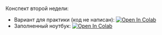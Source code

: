 Конспект второй недели:
 * Вариант для практики (код не написан): [![Open In Colab](https://colab.research.google.com/assets/colab-badge.svg)](https://colab.research.google.com/github/girafe-ai/ml-course/blob/msu_branch/week02_backprop_and_basics/02_gradients_and_activations.ipynb)
 * Заполненный ноутбук: [![Open In Colab](https://colab.research.google.com/assets/colab-badge.svg)](https://colab.research.google.com/github/girafe-ai/ml-course/blob/msu_branch/week02_backprop_and_basics/02_gradients_and_activations__completed.ipynb) 

